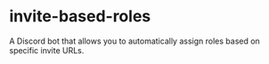 # invite-based-roles
A Discord bot that allows you to automatically assign roles based on specific invite URLs.
